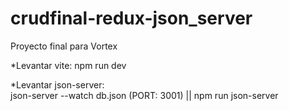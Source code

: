 # crudfinal-redux-json_server
Proyecto final para Vortex

*Levantar vite:
 npm run dev

*Levantar json-server:  
json-server --watch db.json (PORT: 3001) || npm run json-server
